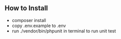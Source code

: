 

## How to Install

- composer install
- copy .env.example to .env
- run ./vendor/bin/phpunit in terminal to run unit test

